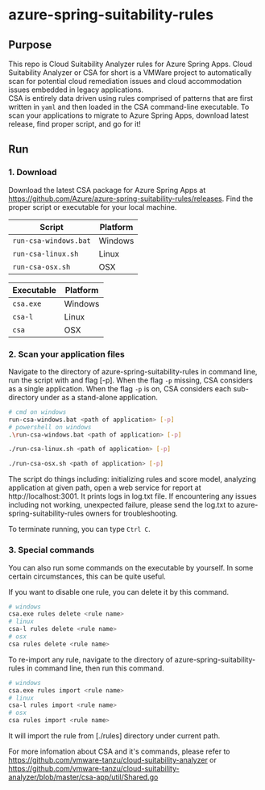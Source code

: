 # azure-spring-suitability-rules

## Purpose
This repo is Cloud Suitability Analyzer rules for Azure Spring Apps. 
Cloud Suitability Analyzer or CSA for short is a VMWare project to automatically scan for potential cloud remediation issues and cloud accommodation issues embedded in legacy applications.  
CSA is entirely data driven using rules comprised of patterns that are first written in `yaml` and then loaded in the CSA command-line executable. 
To scan your applications to migrate to Azure Spring Apps, download latest release, find proper script, and go for it!

## Run

### 1. Download
Download the latest CSA package for Azure Spring Apps at https://github.com/Azure/azure-spring-suitability-rules/releases.
Find the proper script or executable for your local machine.

|         Script         | Platform |
| ---------------------- | -------- |
| `run-csa-windows.bat`  | Windows  |
|  `run-csa-linux.sh`    | Linux    |
| `run-csa-osx.sh`       | OSX      |

| Executable | Platform |
| ---------- | -------- |
| `csa.exe`  | Windows  |
| `csa-l`    | Linux    |
| `csa`      | OSX      |

### 2. Scan your application files

Navigate to the directory of azure-spring-suitability-rules in command line, run the script with <path of application> and flag [-p].
When the flag `-p` missing, CSA considers <path of application> as a single application. 
When the flag `-p` is on, CSA considers each sub-directory under <path of application> as a stand-alone application.

```bash
# cmd on windows
run-csa-windows.bat <path of application> [-p]
# powershell on windows
.\run-csa-windows.bat <path of application> [-p]
```
```bash
./run-csa-linux.sh <path of application> [-p]
```
```bash
./run-csa-osx.sh <path of application> [-p]
```

The script do things including: initializing rules and score model, analyzing application at given path, open a web service for report at http://localhost:3001.
It prints logs in log.txt file. If encountering any issues including not working, unexpected failure, please send the log.txt to azure-spring-suitability-rules owners for troubleshooting.

To terminate running, you can type `Ctrl C`.

### 3. Special commands

You can also run some commands on the executable by yourself.
In some certain circumstances, this can be quite useful.

If you want to disable one rule, you can delete it by this command.
```bash
# windows
csa.exe rules delete <rule name>
# linux
csa-l rules delete <rule name>
# osx
csa rules delete <rule name>
```
To re-import any rule, navigate to the directory of azure-spring-suitability-rules in command line, then run this command.
```bash
# windows
csa.exe rules import <rule name>
# linux
csa-l rules import <rule name>
# osx
csa rules import <rule name>
```
It will import the rule from [./rules] directory under current path.

For more infomation about CSA and it's commands, please refer to https://github.com/vmware-tanzu/cloud-suitability-analyzer or https://github.com/vmware-tanzu/cloud-suitability-analyzer/blob/master/csa-app/util/Shared.go